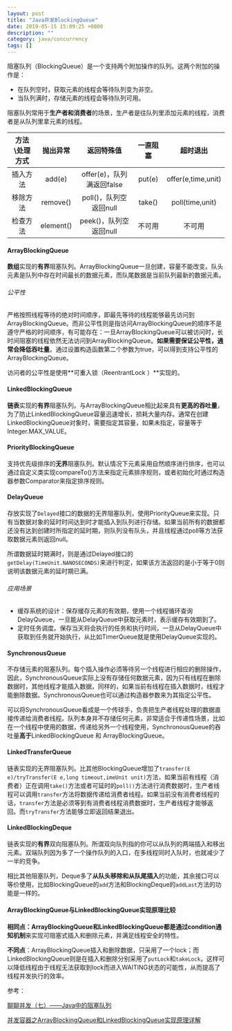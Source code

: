 ```yaml
---
layout: post
title: "Java并发BlockingQueue"
date: 2019-05-15 15:09:25 +0800
description: ""
category: java/concurrency
tags: []
---
```


阻塞队列（BlockingQueue）是一个支持两个附加操作的队列。这两个附加的操作是：

- 在队列空时，获取元素的线程会等待队列变为非空。
- 当队列满时，存储元素的线程会等待队列可用。

阻塞队列常用于**生产者和消费者**的场景，生产者是往队列里添加元素的线程，消费者是从队列里拿元素的线程。

| 方法\处理方式 | 抛出异常  |        返回特殊值         | 一直阻塞 |      超时退出      |
| :-----------: | :-------: | :-----------------------: | :------: | :----------------: |
|   插入方法    |  add(e)   | offer(e)，队列满返回false |  put(e)  | offer(e,time,unit) |
|   移除方法    | remove()  |  poll()，队列空返回null   |  take()  |  poll(time,unit)   |
|   检查方法    | element() |  peek()，队列空返回null   |  不可用  |       不可用       |

#### ArrayBlockingQueue

**数组**实现的**有界**阻塞队列。ArrayBlockingQueue一旦创建，容量不能改变。队头元素是队列中存在时间最长的数据元素，而队尾数据是当前队列最新的数据元素。

###### 公平性

严格按照线程等待的绝对时间顺序，即最先等待的线程能够最先访问到ArrayBlockingQueue。而非公平性则是指访问ArrayBlockingQueue的顺序不是遵守严格的时间顺序，有可能存在：一旦ArrayBlockingQueue可以被访问时，长时间阻塞的线程依然无法访问到ArrayBlockingQueue。**如果需要保证公平性，通常会降低吞吐量**。通过设置构造函数第二个参数为true，可以得到支持公平性的ArrayBlockingQueue。

访问者的公平性是使用**可重入锁（ReentrantLock ）**实现的。

#### LinkedBlockingQueue

**链表**实现的**有界**阻塞队列。与ArrayBlockingQueue相比起来具有**更高的吞吐量**，为了防止LinkedBlockingQueue容量迅速增长，损耗大量内存。通常在创建LinkedBlockingQueue对象时，需要指定其容量，如果未指定，容量等于Integer.MAX_VALUE。

#### PriorityBlockingQueue

支持优先级排序的**无界**阻塞队列。默认情况下元素采用自然顺序进行排序，也可以通过自定义类实现compareTo()方法来指定元素排序规则，或者初始化时通过构造器参数Comparator来指定排序规则。

#### DelayQueue

存放实现了`Delayed`接口的数据的无界阻塞队列，使用PriorityQueue来实现。只有当数据对象的延时时间达到时才能插入到队列进行存储。如果当前所有的数据都还没有达到创建时所指定的延时期，则队列没有队头，并且线程通过poll等方法获取数据元素则返回null。

所谓数据延时期满时，则是通过Delayed接口的`getDelay(TimeUnit.NANOSECONDS)`来进行判定，如果该方法返回的是小于等于0则说明该数据元素的延时期已满。

###### 应用场景

- 缓存系统的设计：保存缓存元素的有效期，使用一个线程循环查询DelayQueue，一旦能从DelayQueue中获取元素时，表示缓存有效期到了。
- 定时任务调度。保存当天将会执行的任务和执行时间，一旦从DelayQueue中获取到任务就开始执行，从比如TimerQueue就是使用DelayQueue实现的。

#### SynchronousQueue

不存储元素的阻塞队列。每个插入操作必须等待另一个线程进行相应的删除操作，因此，SynchronousQueue实际上没有存储任何数据元素，因为只有线程在删除数据时，其他线程才能插入数据，同样的，如果当前有线程在插入数据时，线程才能删除数据。SynchronousQueue也可以通过构造器参数来为其指定公平性。

可以将SynchronousQueue看成是一个传球手，负责把生产者线程处理的数据直接传递给消费者线程。队列本身并不存储任何元素，非常适合于传递性场景，比如在一个线程中使用的数据，传递给另外一个线程使用，SynchronousQueue的吞吐量**高于**LinkedBlockingQueue 和 ArrayBlockingQueue。

#### LinkedTransferQueue

链表实现的无界阻塞队列。比其他BlockingQueue增加了`transfer(E e)/tryTransfer(E e,long timeout,imeUnit unit)`方法，如果当前有线程（消费者）正在调用`take()`方法或者可延时的`poll()`方法进行消费数据时，生产者线程可以调用`transfer`方法将数据传递给消费者线程。如果当前没有消费者线程的话，`transfer`方法是必须等到有消费者线程消费数据时，生产者线程才能够返回。而`tryTransfer`方法能够立即返回结果退出。

#### LinkedBlockingDeque

链表实现的**有界**双向阻塞队列。所谓双向队列指的你可以从队列的两端插入和移出元素。双端队列因为多了一个操作队列的入口，在多线程同时入队时，也就减少了一半的竞争。

相比其他阻塞队列，Deque多了**从队头移除和从队尾插入**的功能，其余接口可以等价使用，比如BlockingQueue的`add`方法和BlockingDeque的`addLast`方法的功能是一样的。

#### ArrayBlockingQueue与LinkedBlockingQueue实现原理比较

**相同点：**ArrayBlockingQueue和LinkedBlockingQueue都是通过**condition通知机制**来实现可阻塞式插入和删除元素，并满足线程安全的特性。

**不同点**：ArrayBlockingQueue插入和删除数据，只采用了一个lock；而LinkedBlockingQueue则是在插入和删除分别采用了`putLock`和`takeLock`，这样可以降低线程由于线程无法获取到lock而进入WAITING状态的可能性，从而提高了线程并发执行的效率。

参考：

[聊聊并发（七）——Java中的阻塞队列](http://www.infoq.com/cn/articles/java-blocking-queue)

[并发容器之ArrayBlockingQueue和LinkedBlockingQueue实现原理详解](https://juejin.im/post/5aeebdb26fb9a07aa83ea17e)